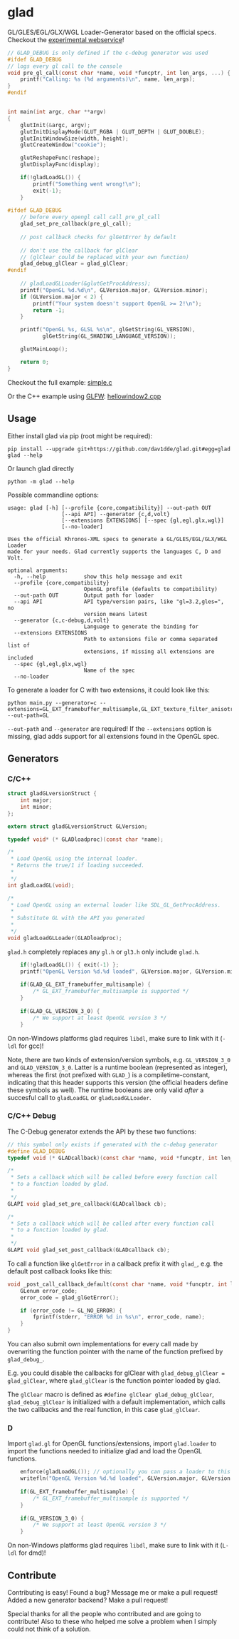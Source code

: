 glad
====

GL/GLES/EGL/GLX/WGL Loader-Generator based on the official specs.
Checkout the [experimental webservice](http://glad.dav1d.de)!


```c
// GLAD_DEBUG is only defined if the c-debug generator was used
#ifdef GLAD_DEBUG
// logs every gl call to the console
void pre_gl_call(const char *name, void *funcptr, int len_args, ...) {
    printf("Calling: %s (%d arguments)\n", name, len_args);
}
#endif


int main(int argc, char **argv)
{
    glutInit(&argc, argv);
    glutInitDisplayMode(GLUT_RGBA | GLUT_DEPTH | GLUT_DOUBLE);
    glutInitWindowSize(width, height);
    glutCreateWindow("cookie");

    glutReshapeFunc(reshape);
    glutDisplayFunc(display);

    if(!gladLoadGL()) {
        printf("Something went wrong!\n");
        exit(-1);
    }
    
#ifdef GLAD_DEBUG
    // before every opengl call call pre_gl_call
    glad_set_pre_callback(pre_gl_call);
    
    // post callback checks for glGetError by default
    
    // don't use the callback for glClear
    // (glClear could be replaced with your own function)
    glad_debug_glClear = glad_glClear;
#endif
    
    // gladLoadGLLoader(&glutGetProcAddress);
    printf("OpenGL %d.%d\n", GLVersion.major, GLVersion.minor);
    if (GLVersion.major < 2) {
        printf("Your system doesn't support OpenGL >= 2!\n");
        return -1;
    }

    printf("OpenGL %s, GLSL %s\n", glGetString(GL_VERSION),
           glGetString(GL_SHADING_LANGUAGE_VERSION));

    glutMainLoop();

    return 0;
}
```

Checkout the full example: [simple.c](https://github.com/Dav1dde/glad/blob/master/example/c/simple.c)

Or the C++ example using [GLFW](http://glfw.org):
[hellowindow2.cpp](https://github.com/Dav1dde/glad/blob/master/example/c%2B%2B/hellowindow2.cpp)


## Usage ##

Either install glad via pip (root might be required):

    pip install --upgrade git+https://github.com/dav1dde/glad.git#egg=glad
    glad --help

Or launch glad directly

    python -m glad --help


Possible commandline options:

    usage: glad [-h] [--profile {core,compatibility}] --out-path OUT
                     [--api API] --generator {c,d,volt}
                     [--extensions EXTENSIONS] [--spec {gl,egl,glx,wgl}]
                     [--no-loader]
    
    Uses the official Khronos-XML specs to generate a GL/GLES/EGL/GLX/WGL Loader
    made for your needs. Glad currently supports the languages C, D and Volt.
    
    optional arguments:
      -h, --help            show this help message and exit
      --profile {core,compatibility}
                            OpenGL profile (defaults to compatibility)
      --out-path OUT        Output path for loader
      --api API             API type/version pairs, like "gl=3.2,gles=", no
                            version means latest
      --generator {c,c-debug,d,volt}
                            Language to generate the binding for
      --extensions EXTENSIONS
                            Path to extensions file or comma separated list of
                            extensions, if missing all extensions are included
      --spec {gl,egl,glx,wgl}
                            Name of the spec
      --no-loader


To generate a loader for C with two extensions, it could look like this:

    python main.py --generator=c --extensions=GL_EXT_framebuffer_multisample,GL_EXT_texture_filter_anisotropic --out-path=GL

`--out-path` and `--generator` are required!
If the `--extensions` option is missing, glad adds support for all extensions found in the OpenGL spec.


## Generators ##

### C/C++ ###

```c
struct gladGLversionStruct {
    int major;
    int minor;
};

extern struct gladGLversionStruct GLVersion;

typedef void* (* GLADloadproc)(const char *name);

/*
 * Load OpenGL using the internal loader.
 * Returns the true/1 if loading succeeded.
 *
 */
int gladLoadGL(void);

/*
 * Load OpenGL using an external loader like SDL_GL_GetProcAddress.
 *
 * Substitute GL with the API you generated
 *
 */
void gladLoadGLLoader(GLADloadproc);
```

`glad.h` completely replaces any `gl.h` or `gl3.h` only include `glad.h`.

```c
    if(!gladLoadGL()) { exit(-1) };
    printf("OpenGL Version %d.%d loaded", GLVersion.major, GLVersion.minor);
    
    if(GLAD_GL_EXT_framebuffer_multisample) {
        /* GL_EXT_framebuffer_multisample is supported */ 
    }
    
    if(GLAD_GL_VERSION_3_0) {
        /* We support at least OpenGL version 3 */
    }
```

On non-Windows platforms glad requires `libdl`, make sure to link with it (`-ldl` for gcc)!

Note, there are two kinds of extension/version symbols, e.g. `GL_VERSION_3_0` and
`GLAD_VERSION_3_0`. Latter is a runtime boolean (represented as integer), whereas
the first (not prefixed with `GLAD_`) is a compiletime-constant, indicating that this
header supports this version (the official headers define these symbols as well).
The runtime booleans are only valid *after* a succesful call to `gladLoadGL` or `gladLoadGLLoader`.


### C/C++ Debug ###

The C-Debug generator extends the API by these two functions:

```c
// this symbol only exists if generated with the c-debug generator
#define GLAD_DEBUG
typedef void (* GLADcallback)(const char *name, void *funcptr, int len_args, ...);

/*
 * Sets a callback which will be called before every function call
 * to a function loaded by glad.
 *
 */
GLAPI void glad_set_pre_callback(GLADcallback cb);

/*
 * Sets a callback which will be called after every function call
 * to a function loaded by glad.
 *
 */
GLAPI void glad_set_post_callback(GLADcallback cb);
```

To call a function like `glGetError` in a callback prefix it with `glad_`, e.g.
the default post callback looks like this:

```c
void _post_call_callback_default(const char *name, void *funcptr, int len_args, ...) {
    GLenum error_code;
    error_code = glad_glGetError();

    if (error_code != GL_NO_ERROR) {
        fprintf(stderr, "ERROR %d in %s\n", error_code, name);
    }
}
```

You can also submit own implementations for every call made by overwriting
the function pointer with the name of the function prefixed by `glad_debug_`.

E.g. you could disable the callbacks for glClear with `glad_debug_glClear = glad_glClear`, where
`glad_glClear` is the function pointer loaded by glad.

The `glClear` macro is defined as `#define glClear glad_debug_glClear`,
`glad_debug_glClear` is initialized with a default implementation, which calls 
the two callbacks and the real function, in this case `glad_glClear`. 


### D ###

Import `glad.gl` for OpenGL functions/extensions, import `glad.loader` to import
the functions needed to initialize glad and load the OpenGL functions.

```d
    enforce(gladLoadGL()); // optionally you can pass a loader to this function
    writefln("OpenGL Version %d.%d loaded", GLVersion.major, GLVersion.minor);
    
    if(GL_EXT_framebuffer_multisample) { 
        /* GL_EXT_framebuffer_multisample is supported */ 
    }
    
    if(GL_VERSION_3_0) {
        /* We support at least OpenGL version 3 */
    }
```

On non-Windows platforms glad requires `libdl`, make sure to link with it (`L-ldl` for dmd)!


## Contribute ##

Contributing is easy! Found a bug? Message me or make a pull request! Added a new generator backend?
Make a pull request!

Special thanks for all the people who contributed and are going to contribute!
Also to these who helped me solve a problem when I simply could not think of a solution.
